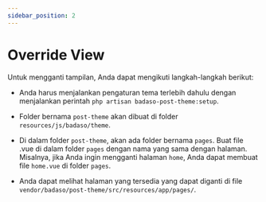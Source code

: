```yaml
---
sidebar_position: 2
---
```


# Override View

Untuk mengganti tampilan, Anda dapat mengikuti langkah-langkah berikut:

- Anda harus menjalankan pengaturan tema terlebih dahulu dengan menjalankan perintah `php artisan badaso-post-theme:setup`.

- Folder bernama `post-theme` akan dibuat di folder `resources/js/badaso/theme`.

- Di dalam folder `post-theme`, akan ada folder bernama `pages`. Buat file .vue di dalam folder `pages` dengan nama yang sama dengan halaman. Misalnya, jika Anda ingin mengganti halaman `home`, Anda dapat membuat file `home.vue` di folder `pages`.
  
- Anda dapat melihat halaman yang tersedia yang dapat diganti di file `vendor/badaso/post-theme/src/resources/app/pages/`.